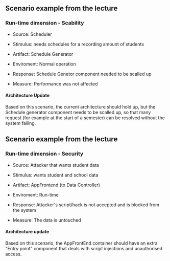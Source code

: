 ## Scenario example from the lecture
### Run-time dimension - Scability

- Source: Scheduler

- Stimulus: needs schedules for a recording amount of students

- Artifact: Schedule Generator

- Enviroment: Normal operation

- Response: Schedule Genetor component needed to be scalled up

- Measure: Performance was not affected

#### Architecture Update
Based on this scenario, the current architecture should hold up, but the Schedule generator component needs to be scalled up, so that many request (for example at the start of a semester) can be resolved without the system failing.

## Scenario example from the lecture
### Run-time dimension - Security

- Source: Attacker that wants student data

- Stimulus: wants student and school data

- Artifact: AppFrontend (to Data Controller)

- Enviroment: Run-time

- Response: Attacker's script/hack is not accepted and is blocked from the system

- Measure: The data is untouched 

#### Architecture update 
Based on this scenario, the AppFrontEnd container should have an extra "Entry point" component that deals with script injections and unauthorised access.